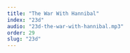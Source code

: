 ```yaml
---
title: "The War With Hannibal"
index: "23d"
audio: "23d-the-war-with-hannibal.mp3"
order: 29
slug: "23d"
---
```



